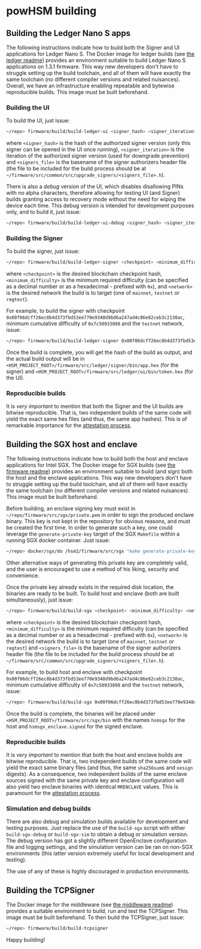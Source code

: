 # powHSM building

## Building the Ledger Nano S apps

The following instructions indicate how to build both the Signer and UI applications for
Ledger Nano S. The Docker image for ledger builds (see [the ledger readme](../README.md)) provides an environment suitable to build Ledger Nano S applications on 1.3.1 firmware. This way new developers don't have to struggle setting up the build toolchain, and all of them will have exactly the same toolchain (no different compiler versions and related nuisances). Overall, we have an infrastructure enabling repeatable and bytewise reproducible builds. This image must be built beforehand.

### Building the UI

To build the UI, just issue:

```bash
~/repo> firmware/build/build-ledger-ui <signer_hash> <signer_iteration> <signers_file>
```

where `<signer_hash>` is the hash of the authorized signer version (only this signer can be opened in the UI once running), `<signer_iteration>` is the iteration of the authorized signer version (used for downgrade prevention) and `<signers_file>` is the basename of the signer authorizers header file (the file to be included for the build process should be at `~/firmware/src/common/src/upgrade_signers/<signers_file>.h`).

There is also a *debug* version of the UI, which disables disallowing PINs with no alpha characters, therefore allowing for testing UI (and Signer) builds granting access to recovery mode without the need for wiping the device each time. This debug version is intended for development purposes only, and to build it, just issue:

```bash
~/repo> firmware/build/build-ledger-ui-debug <signer_hash> <signer_iteration> <signers_file>
```

### Building the Signer

To build the signer, just issue:

```bash
~/repo> firmware/build/build-ledger-signer <checkpoint> <minimum_difficulty> <network>
```

where `<checkpoint>` is the desired blockchain checkpoint hash, `<minimum_difficulty>` is the minimum required difficulty (can be specified as a decimal number or as a hexadecimal - prefixed with `0x`), and `<network>` is the desired network the build is to target (one of `mainnet`, `testnet` or `regtest`).

For example, to build the signer with checkpoint `0x00f06dcff26ec8b4d373fbd53ee770e9348d9bd6a247ad4c86e82ceb3c2130ac`, minimum cumulative difficulty of `0x7c50933098` and the `testnet` network, issue:

```bash
~/repo> firmware/build/build-ledger-signer 0x00f06dcff26ec8b4d373fbd53ee770e9348d9bd6a247ad4c86e82ceb3c2130ac 0x7c50933098 testnet
```

Once the build is complete, you will get the hash of the build as output, and the actual build output will be in `<HSM_PROJECT_ROOT>/firmware/src/ledger/signer/bin/app.hex` (for the signer) and `<HSM_PROJECT_ROOT>/firmware/src/ledger/ui/bin/token.hex` (for the UI).

### Reproducible builds

It is *very important* to mention that both the Signer and the UI builds are bitwise reproducible. That is, two independent builds of the same code will yield the exact same hex files (and thus, the same app hashes). This is of remarkable importance for the [attestation process](../../docs/attestation.md).

## Building the SGX host and enclave

The following instructions indicate how to build both the host and enclave applications for
Intel SGX. The Docker image for SGX builds (see [the firmware readme](../README.md)) provides an environment suitable to build (and sign) both the host and the enclave applications. This way new developers don't have to struggle setting up the build toolchain, and all of them will have exactly the same toolchain (no different compiler versions and related nuisances). This image must be built beforehand.

Before building, an enclave signing key must exist in `~/repo/firmware/src/sgx/private.pem` in order to sign the produced enclave binary. This key is not kept in the repository for obvious reasons, and must be created the first time. In order to generate such a key, one could leverage the `generate-private-key` target of the SGX `Makefile` within a running SGX docker container. Just issue:

```bash
~/repo> docker/sgx/do /hsm2/firmware/src/sgx "make generate-private-key"
```

Other alternative ways of generating this private key are completely valid, and the user is encouraged to use a method of his liking, security and convenience.

Once the private key already exists in the required disk location, the binaries are ready to be built. To build host and enclave (both are built simultaneously), just issue:

```bash
~/repo> firmware/build/build-sgx <checkpoint> <minimum_difficulty> <network> <signers_file>
```

where `<checkpoint>` is the desired blockchain checkpoint hash, `<minimum_difficulty>` is the minimum required difficulty (can be specified as a decimal number or as a hexadecimal - prefixed with `0x`), `<network>` is the desired network the build is to target (one of `mainnet`, `testnet` or `regtest`) and `<signers_file>` is the basename of the signer authorizers header file (the file to be included for the build process should be at `~/firmware/src/common/src/upgrade_signers/<signers_file>.h`).

For example, to build host and enclave with checkpoint `0x00f06dcff26ec8b4d373fbd53ee770e9348d9bd6a247ad4c86e82ceb3c2130ac`, minimum cumulative difficulty of `0x7c50933098` and the `testnet` network, issue:

```bash
~/repo> firmware/build/build-sgx 0x00f06dcff26ec8b4d373fbd53ee770e9348d9bd6a247ad4c86e82ceb3c2130ac 0x7c50933098 testnet
```

Once the build is complete, the binaries will be placed under `<HSM_PROJECT_ROOT>/firmware/src/sgx/bin` with the names `hsmsgx` for the host and `hsmsgx_enclave.signed` for the signed enclave.

### Reproducible builds

It is *very important* to mention that both the host and enclave builds are bitwise reproducible. That is, two independent builds of the same code will yield the exact same binary files (and thus, the same `sha256sum`s and `oesign` digests). As a consequence, two independent builds of the same enclave sources signed with the same private key and enclave configuration will also yield two enclave binaries with identical `MRENCLAVE` values. This is paramount for the [attestation process](../../docs/attestation.md).

### Simulation and debug builds

There are also debug and simulation builds available for development and testing purposes. Just replace the use of the `build-sgx` script with either `build-sgx-debug` or `build-sgx-sim` to obtain a debug or simulation version. The debug version has got a slightly different OpenEnclave configuration file and logging settings, and the simulation version can be ran on non-SGX environments (this latter version extremely useful for local development and testing).

The use of any of these is highly discouraged in production environments.

## Building the TCPSigner

The Docker image for the middleware (see [the middleware readme](../../middleware/README.md)) provides a suitable environment to build, run and test the TCPSigner. This image must be built beforehand. To then build the TCPSigner, just issue:

```bash
~/repo> firmware/build/build-tcpsigner
```

Happy building!
